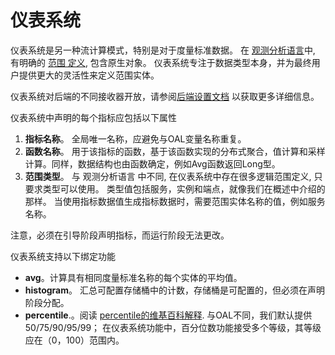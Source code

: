 # 仪表系统
仪表系统是另一种流计算模式，特别是对于度量标准数据。 在 [观测分析语言](oal.md)中, 有明确的 
[范围 定义](scope-definitions.md), 包含原生对象。 仪表系统专注于数据类型本身，并为最终用户提供更大的灵活性来定义范围实体。

仪表系统对后端的不同接收器开放，请参阅[后端设置文档](../setup/backend/backend-setup.md) 以获取更多详细信息。

仪表系统中声明的每个指标应包括以下属性
1. **指标名称**。 全局唯一名称，应避免与OAL变量名称重复。
2. **函数名称**。 用于该指标的函数，基于该函数实现的分布式聚合，值计算和采样计算。同样，数据结构也由函数确定，例如Avg函数返回Long型。
3. **范围类型**。 与 观测分析语言 中不同, 在仪表系统中存在很多逻辑范围定义, 只要求类型可以使用。
类型值包括服务，实例和端点，就像我们在概述中介绍的那样。
当使用指标数据值生成指标数据时，需要范围实体名称的值，例如服务名称。

注意，必须在引导阶段声明指标，而运行阶段无法更改。

仪表系统支持以下绑定功能
- **avg**。计算具有相同度量标准名称的每个实体的平均值。
- **histogram**。 汇总可配置存储桶中的计数，存储桶是可配置的，但必须在声明阶段分配。
- **percentile**.。阅读 [percentile的维基百科解释](https://en.wikipedia.org/wiki/Percentile). 与OAL不同，我们默认提供50/75/90/95/99；
在仪表系统功能中，百分位数功能接受多个等级，其等级应在（0，100）范围内。
